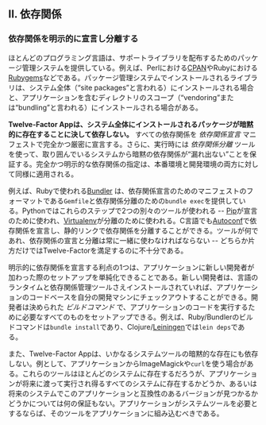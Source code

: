 ## II. 依存関係
### 依存関係を明示的に宣言し分離する

ほとんどのプログラミング言語は、サポートライブラリを配布するためのパッケージ管理システムを提供している。例えば、Perlにおける[CPAN](http://www.cpan.org/)やRubyにおける[Rubygems](http://rubygems.org/)などである。パッケージ管理システムでインストールされるライブラリは、システム全体（“site packages”と言われる）にインストールされる場合と、アプリケーションを含むディレクトリのスコープ（“vendoring”または“bundling”と言われる）にインストールされる場合がある。

**Twelve-Factor Appは、システム全体にインストールされるパッケージが暗黙的に存在することに決して依存しない。** すべての依存関係を *依存関係宣言* マニフェストで完全かつ厳密に宣言する。さらに、実行時には *依存関係分離* ツールを使って、取り囲んでいるシステムから暗黙の依存関係が“漏れ出ない”ことを保証する。完全かつ明示的な依存関係の指定は、本番環境と開発環境の両方に対して同様に適用される。

例えば、Rubyで使われる[Bundler](https://bundler.io/) は、依存関係宣言のためのマニフェストのフォーマットである`Gemfile`と依存関係分離のための`bundle exec`を提供している。Pythonではこれらのステップで2つの別々のツールが使われる -- [Pip](http://www.pip-installer.org/en/latest/)が宣言のために使われ、[Virtualenv](http://www.virtualenv.org/en/latest/)が分離のために使われる。C言語でも[Autoconf](http://www.gnu.org/s/autoconf/)で依存関係を宣言し、静的リンクで依存関係を分離することができる。ツールが何であれ、依存関係の宣言と分離は常に一緒に使わなければならない -- どちらか片方だけではTwelve-Factorを満足するのに不十分である。

明示的に依存関係を宣言する利点の1つは、アプリケーションに新しい開発者が加わった際のセットアップを単純化できることである。新しい開発者は、言語のランタイムと依存関係管理ツールさえインストールされていれば、アプリケーションのコードベースを自分の開発マシンにチェックアウトすることができる。開発者は決められた *ビルドコマンド* で、アプリケーションのコードを実行するために必要なすべてのものをセットアップできる。例えば、Ruby/Bundlerのビルドコマンドは`bundle install`であり、Clojure/[Leiningen](https://github.com/technomancy/leiningen#readme)では`lein deps`である。

また、Twelve-Factor Appは、いかなるシステムツールの暗黙的な存在にも依存しない。例として、アプリケーションからImageMagickや`curl`を使う場合がある。これらのツールはほとんどのシステムに存在するだろうが、アプリケーションが将来に渡って実行され得るすべてのシステムに存在するかどうか、あるいは将来のシステムでこのアプリケーションと互換性のあるバージョンが見つかるかどうかについては何の保証もない。アプリケーションがシステムツールを必要とするならば、そのツールをアプリケーションに組み込むべきである。
